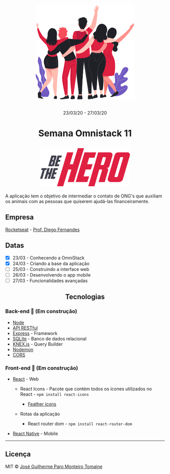 <div align="center">
    <img src="frontend/src/assets/heroes.png" alt="Pessoas se abraçando" height="300" width="auto">
</div>

<br>

<p align="center">
    23/03/20 - 27/03/20
<p>

<h1 align="center">
    Semana Omnistack 11
</h1>

<h2 align="center">
    <img src="frontend/src/assets/logo.svg" alt="Be The Hero" height="120" width="auto">
</h2>

<p>A aplicação tem o objetivo de intermediar o contato de ONG's que auxiliam os animais com as pessoas que quiserem ajudá-las financeiramente.<p>

## Empresa

[Rocketseat](https://rocketseat.com.br/) - [Prof. Diego Fernandes](https://www.linkedin.com/in/diego-schell-fernandes/)

## Datas

- [x] 23/03 - Conhecendo a OmniStack
- [x] 24/03 - Criando a base da aplicação
- [ ] 25/03 - Construindo a interface web
- [ ] 26/03 - Desenvolvendo o app mobile
- [ ] 27/03 - Funcionalidades avançadas

<h2 align="center">
    Tecnologias
</h2>

### Back-end 🚧 (Em construção)

- [Node](https://nodejs.org/en/)
- [API RESTful](https://www.iset.com.br/blog/o-que-e-api-restful-entenda-aqui/)
- [Express](https://expressjs.com/pt-br/) - Framework
- [SQLite](https://www.sqlite.org/index.html) - Banco de dados relacional
- [KNEX.js](http://knexjs.org/) - Query Builder
- [Nodemon](https://nodemon.io/)
- [CORS](https://enable-cors.org/)

### Front-end 🚧 (Em construção)

- [React](https://pt-br.reactjs.org/) - Web
  - React Icons - Pacote que contém todos os ícones utilizados no React - `npm install react-icons`
    - [Feather icons](https://feathericons.com/)

  - Rotas da aplicação
    - React router dom - `npm install react-router-dom`


- [React Native](https://reactnative.dev/) - Mobile

--------

## Licença

MIT © [José Guilherme Paro Monteiro Tomaine](https://www.linkedin.com/in/jos%C3%A9-guilherme-paro-monteiro-tomaine-03540265/)
